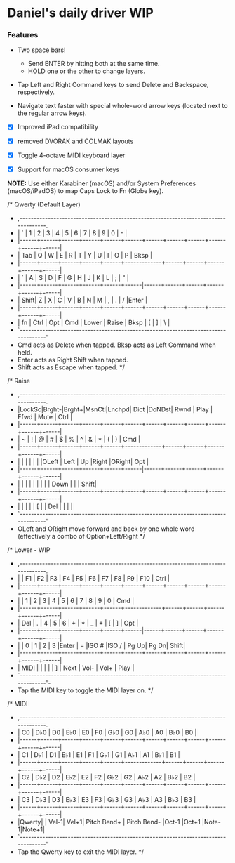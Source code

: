 # Daniel's daily driver WIP

### Features

* Two space bars!
	* Send ENTER by hitting both at the same time.
	* HOLD one or the other to change layers.

* Tap Left and Right Command keys to send Delete and Backspace, respectively.

* Navigate text faster with special whole-word arrow keys (located next to the regular arrow keys).

- [x] Improved iPad compatibility
- [x] removed DVORAK and COLMAK layouts
- [x] Toggle 4-octave MIDI keyboard layer
- [x] Support for macOS consumer keys


**NOTE:** Use either Karabiner (macOS) and/or System Preferences (macOS/iPadOS) to map Caps Lock to Fn (Globe key).


/* Qwerty (Default Layer)
 * ,-----------------------------------------------------------------------------------.
 * |   `  |   1  |   2  |   3  |   4  |   5  |   6  |   7  |   8  |   9  |   0  |  -   |
 * |------+------+------+------+------+------+------+------+------+------+------+------|
 * | Tab  |   Q  |   W  |   E  |   R  |   T  |   Y  |   U  |   I  |   O  |   P  | Bksp |
 * |------+------+------+------+------+-------------+------+------+------+------+------|
 * |   `  |   A  |   S  |   D  |   F  |   G  |   H  |   J  |   K  |   L  |   ;  |  "   |
 * |------+------+------+------+------+------|------+------+------+------+------+------|
 * | Shift|   Z  |   X  |   C  |   V  |   B  |   N  |   M  |   ,  |   .  |   /  |Enter |
 * |------+------+------+------+------+------+------+------+------+------+------+------|
 * |  fn  | Ctrl | Opt  | Cmd  |     Lower   |    Raise    | Bksp |   [  |   ]  |   \  |
 * `-----------------------------------------------------------------------------------'
 *  Cmd acts as Delete when tapped. Bksp acts as Left Command when held.
 *  Enter acts as Right Shift when tapped.
 *  Shift acts as Escape when tapped.
 */
 

 /* Raise
 * ,-----------------------------------------------------------------------------------.
 * |LockSc|Brght-|Brght+|MsnCtl|Lnchpd| Dict |DoNDst| Rwnd | Play | Ffwd | Mute | Ctrl |
 * |------+------+------+------+------+------+------+------+------+------+------+------|
 * |   ~  |   !  |   @  |   #  |   $  |   %  |   ^  |   &  |   *  |   (  |   )  | Cmd  |
 * |------+------+------+------+------+-------------+------+------+------+------+------|
 * |      |      |      |      |      |      |OLeft | Left |  Up  |Right |ORight| Opt  |
 * |------+------+------+------+------+------|------+------+------+------+------+------|
 * |      |      |      |      |      |      |      |      | Down |      |      | Shift|
 * |------+------+------+------+------+------+------+------+------+------+------+------|
 * |      |      |      |      |      [      |             | Del  |      |      |      |
 * `-----------------------------------------------------------------------------------'
 * OLeft and ORight move forward and back by one whole word (effectively a combo of Option+Left/Right
 */ 
 
 /* Lower - WIP
 * ,-----------------------------------------------------------------------------------.
 * |      |  F1  |  F2  |  F3  |  F4  |  F5  |  F6  |  F7  |  F8  |  F9  |  F10 | Ctrl |
 * |------+------+------+------+------+------+------+------+------+------+------+------|
 * |      |   1  |   2  |   3  |   4  |   5  |   6  |   7  |   8  |   9  |   0  | Cmd  |
 * |------+------+------+------+------+-------------+------+------+------+------+------|
 * | Del  |   .  |   4  |   5  |   6  |   +  |   *  |   _  |   +  |   [  |   ]  | Opt  |
 * |------+------+------+------+------+------|------+------+------+------+------+------|
 * |      |   0  |   1  |   2  |   3  |Enter |   =  |ISO # |ISO / | Pg Up| Pg Dn| Shift|
 * |------+------+------+------+------+------+------+------+------+------+------+------|
 * | MIDI |      |      |      |             |      ]      | Next | Vol- | Vol+ | Play |
 * `-----------------------------------------------------------------------------------'-
 *  Tap the MIDI key to toggle the MIDI layer on.
 */
 
 /* MIDI
 * ,-----------------------------------------------------------------------------------.
 * |  C0  |  D♭0 |  D0  |  E♭0 |  E0  |  F0  |  G♭0 |  G0  |  A♭0 |  A0  |  B♭0 |  B0  |
 * |------+------+------+------+------+------+------+------+------+------+------+------|
 * |  C1  |  D♭1 |  D1  |  E♭1 |  E1  |  F1  |  G♭1 |  G1  |  A♭1 |  A1  |  B♭1 |  B1  |
 * |------+------+------+------+------+-------------+------+------+------+------+------|
 * |  C2  |  D♭2 |  D2  |  E♭2 |  E2  |  F2  |  G♭2 |  G2  |  A♭2 |  A2  |  B♭2 |  B2  |
 * |------+------+------+------+------+------+------+------+------+------+------+------|
 * |  C3  |  D♭3 |  D3  |  E♭3 |  E3  |  F3  |  G♭3 |  G3  |  A♭3 |  A3  |  B♭3 |  B3  |
 * |------+------+------+------+------+------+------+------+------+------+------+------|
 * |Qwerty|      | Vel-1| Vel+1| Pitch Bend+ | Pitch Bend- |Oct-1 |Oct+1 |Note-1|Note+1|
 * `-----------------------------------------------------------------------------------'
 *  Tap the Qwerty key to exit the MIDI layer.
 */
